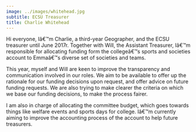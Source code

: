```yaml
---
image: ../images/whitehead.jpg
subtitle: ECSU Treasurer
title: Charlie Whitehead
---
```


Hi everyone, Iâ€™m Charlie, a third-year Geographer, and the ECSU treasurer until June 2017r. Together with Will, the Assistant Treasurer, Iâ€™m responsible for allocating funding form the collegeâ€™s sports and societies account to Emmaâ€™s diverse set of societies and teams.

This year, myself and Will are keen to improve the transparency and communication involved in our roles. We aim to be available to offer up the rationale for our funding decisions upon request, and offer advice on future funding requests. We are also trying to make clearer the criteria on which we base our funding decisions, to make the process fairer. 

 I am also in charge of allocating the committee budget, which goes towards things like welfare events and sports days for college. Iâ€™m currently aiming to improve the accounting process of the account to help future treasurers.